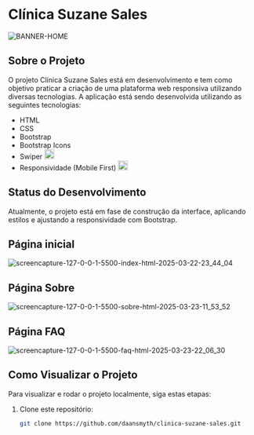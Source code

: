 # Clínica Suzane Sales
![BANNER-HOME](https://github.com/user-attachments/assets/6ad63542-7eed-469a-bebb-598290b92944)


## Sobre o Projeto

O projeto Clínica Suzane Sales está em desenvolvimento e tem como objetivo praticar a criação de uma plataforma web responsiva utilizando diversas tecnologias. A aplicação está sendo desenvolvida utilizando as seguintes tecnologias:

- HTML
- CSS
- Bootstrap
- Bootstrap Icons
- Swiper <img src="https://img.shields.io/badge/NEW-brightgreen" width="20">
- Responsividade (Mobile First) <img src="https://img.shields.io/badge/NEW-brightgreen" width="20">

## Status do Desenvolvimento

Atualmente, o projeto está em fase de construção da interface, aplicando estilos e ajustando a responsividade com Bootstrap.

## Página inicial
![screencapture-127-0-0-1-5500-index-html-2025-03-22-23_44_04](https://github.com/user-attachments/assets/9e820517-9cd2-4090-9ccd-d8349abe8051)

## Página Sobre
![screencapture-127-0-0-1-5500-sobre-html-2025-03-23-11_53_52](https://github.com/user-attachments/assets/c4356a56-0ba6-4615-ad47-6aa94967caf9)

## Página FAQ
![screencapture-127-0-0-1-5500-faq-html-2025-03-23-22_06_30](https://github.com/user-attachments/assets/8d1c79e0-cc38-400d-92bb-cbd00bc0c7e8)



## Como Visualizar o Projeto

Para visualizar e rodar o projeto localmente, siga estas etapas:

1. Clone este repositório:
   ```bash
   git clone https://github.com/daansmyth/clinica-suzane-sales.git
